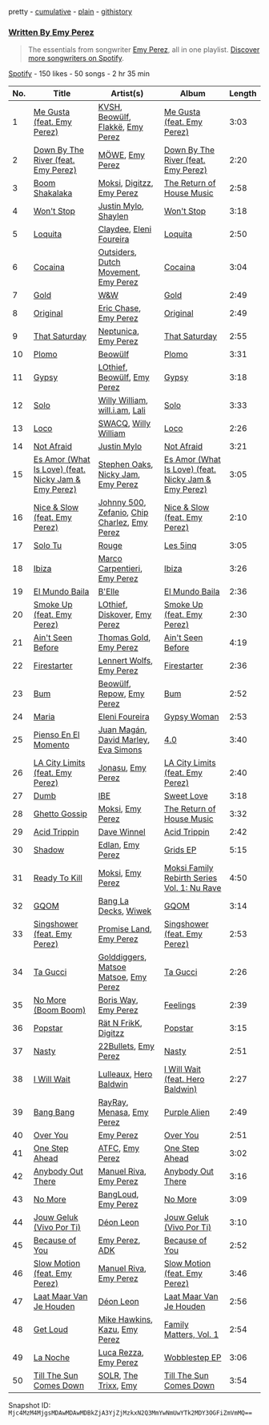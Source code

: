 pretty - [cumulative](/playlists/cumulative/37i9dQZF1EFEWwyyANPUmc.md) - [plain](/playlists/plain/37i9dQZF1EFEWwyyANPUmc) - [githistory](https://github.githistory.xyz/mackorone/spotify-playlist-archive/blob/main/playlists/plain/37i9dQZF1EFEWwyyANPUmc)

### [Written By Emy Perez](https://open.spotify.com/playlist/37i9dQZF1EFEWwyyANPUmc)

> The essentials from songwriter <a href="https://artists.spotify.com/songwriter/2Cwc7OU92zsScsUHw2wW0y">Emy Perez</a>, all in one playlist\. <a href="spotify:genre:0JQ5DAqbMKFSCjnQr8QZ3O">Discover more songwriters on Spotify</a>.

[Spotify](https://open.spotify.com/user/spotify) - 150 likes - 50 songs - 2 hr 35 min

| No. | Title | Artist(s) | Album | Length |
|---|---|---|---|---|
| 1 | [Me Gusta \(feat\. Emy Perez\)](https://open.spotify.com/track/4Kk8Xc3UaEPAQ0CepN6AaL) | [KVSH](https://open.spotify.com/artist/2uGKgNuq7MnKksXiSO6HjB), [Beowülf](https://open.spotify.com/artist/4H1rPQHJFk09XbKGYszUe2), [Flakkë](https://open.spotify.com/artist/1sxPqLUpMnZDhO9QcMb7X1), [Emy Perez](https://open.spotify.com/artist/507dlbjxTi8gIAW8tPl5EF) | [Me Gusta \(feat\. Emy Perez\)](https://open.spotify.com/album/34tls5asHYLA2GeWiaRJmN) | 3:03 |
| 2 | [Down By The River \(feat\. Emy Perez\)](https://open.spotify.com/track/2rBq9rceYqbr4YIqbSLhNg) | [MÖWE](https://open.spotify.com/artist/4S8NmgM7oJ188sKp1waZpy), [Emy Perez](https://open.spotify.com/artist/507dlbjxTi8gIAW8tPl5EF) | [Down By The River \(feat\. Emy Perez\)](https://open.spotify.com/album/1Nl1SBGIkh5xfBRWrJffCg) | 2:20 |
| 3 | [Boom Shakalaka](https://open.spotify.com/track/5ijp0ctfwwkmkR6hWDQnwn) | [Moksi](https://open.spotify.com/artist/5jm3x1qIibWdKSEMw2G011), [Digitzz](https://open.spotify.com/artist/4MCQBhrvHrufVxrKk5c5U3), [Emy Perez](https://open.spotify.com/artist/507dlbjxTi8gIAW8tPl5EF) | [The Return of House Music](https://open.spotify.com/album/4lsszip8gEvULzZTTThGnS) | 2:58 |
| 4 | [Won't Stop](https://open.spotify.com/track/5pEj5dgjKIqqr0yVINsR1P) | [Justin Mylo](https://open.spotify.com/artist/7MFJyevu6jq0shwDuVLymu), [Shaylen](https://open.spotify.com/artist/5wqQVApxKeHbMsfLJTfWMJ) | [Won't Stop](https://open.spotify.com/album/4PhrSbIEkI3jgK2miwInX5) | 3:18 |
| 5 | [Loquita](https://open.spotify.com/track/5uuNPORdHV6PYNclkvNGaA) | [Claydee](https://open.spotify.com/artist/2rcsCDLsJw6erBukvjEsrP), [Eleni Foureira](https://open.spotify.com/artist/39E15l8zeCDYpSZwFNX4G2) | [Loquita](https://open.spotify.com/album/3TWxVMXRwH9EuH3MjhVNJa) | 2:50 |
| 6 | [Cocaina](https://open.spotify.com/track/2YeZhfPOkFND5OYL6zp6we) | [Outsiders](https://open.spotify.com/artist/0aKXalHKVzkLJ6aeUY3HMf), [Dutch Movement](https://open.spotify.com/artist/5fnGunxiUsH78nYIEAHBiO), [Emy Perez](https://open.spotify.com/artist/507dlbjxTi8gIAW8tPl5EF) | [Cocaina](https://open.spotify.com/album/6KnEcN7zTiIOzDaYhR3qdk) | 3:04 |
| 7 | [Gold](https://open.spotify.com/track/4LpcOXk1mmEUqGoVORZ2lk) | [W&W](https://open.spotify.com/artist/2rTo8KIkBTFjQS7VvaKYQ4) | [Gold](https://open.spotify.com/album/7JXXX1QR2GLSONcFHSVp9v) | 2:49 |
| 8 | [Original](https://open.spotify.com/track/4sd19JwLdoB4zzIZI7PA3O) | [Eric Chase](https://open.spotify.com/artist/6UaMv59B64t5wi1vH4H5HT), [Emy Perez](https://open.spotify.com/artist/507dlbjxTi8gIAW8tPl5EF) | [Original](https://open.spotify.com/album/0ZT8waFozsMUFCgYghL68k) | 2:49 |
| 9 | [That Saturday](https://open.spotify.com/track/0Teldg9fHAmWVIAAWkrnvd) | [Neptunica](https://open.spotify.com/artist/5dGsIOepO9ufQlXjW8KrPL), [Emy Perez](https://open.spotify.com/artist/507dlbjxTi8gIAW8tPl5EF) | [That Saturday](https://open.spotify.com/album/25aseBclBRyfOuUfiazxUO) | 2:55 |
| 10 | [Plomo](https://open.spotify.com/track/62mPzA5KOQ55LJEDa1TnUh) | [Beowülf](https://open.spotify.com/artist/4H1rPQHJFk09XbKGYszUe2) | [Plomo](https://open.spotify.com/album/0xwMZE8vwifDYgjWLcax8W) | 3:31 |
| 11 | [Gypsy](https://open.spotify.com/track/1gtoJYq7yhISk72RRpK82q) | [LOthief](https://open.spotify.com/artist/3thMwq9J3a0UeLnPGhA4Qn), [Beowülf](https://open.spotify.com/artist/4H1rPQHJFk09XbKGYszUe2), [Emy Perez](https://open.spotify.com/artist/507dlbjxTi8gIAW8tPl5EF) | [Gypsy](https://open.spotify.com/album/6ZIWLpoGHJWgAYjVPX4rAT) | 3:18 |
| 12 | [Solo](https://open.spotify.com/track/7BnARJhzGKD89USQRKGtbU) | [Willy William](https://open.spotify.com/artist/4RSyJzf7ef6Iu2rnLdabNq), [will.i.am](https://open.spotify.com/artist/085pc2PYOi8bGKj0PNjekA), [Lali](https://open.spotify.com/artist/22P1OY4TRFRwhP0q29loQ8) | [Solo](https://open.spotify.com/album/45joQYljjWbtQHKYgoFoQz) | 3:33 |
| 13 | [Loco](https://open.spotify.com/track/4djkKXYJu5FuNMwCJdGzYl) | [SWACQ](https://open.spotify.com/artist/45UHclgIcRavRoRa2MET5i), [Willy William](https://open.spotify.com/artist/4RSyJzf7ef6Iu2rnLdabNq) | [Loco](https://open.spotify.com/album/2hHwH5zwnxIEVrRAczECMl) | 2:26 |
| 14 | [Not Afraid](https://open.spotify.com/track/2PAOqevh9KeK3axxRa8r71) | [Justin Mylo](https://open.spotify.com/artist/7MFJyevu6jq0shwDuVLymu) | [Not Afraid](https://open.spotify.com/album/1g5ODHnFlBAjLZS1jSFc5I) | 3:21 |
| 15 | [Es Amor \(What Is Love\) \(feat\. Nicky Jam & Emy Perez\)](https://open.spotify.com/track/568HkRjcNnuFYjtfH1rqMo) | [Stephen Oaks](https://open.spotify.com/artist/3VXwGdv0OXpHOg5rXtgso1), [Nicky Jam](https://open.spotify.com/artist/1SupJlEpv7RS2tPNRaHViT), [Emy Perez](https://open.spotify.com/artist/507dlbjxTi8gIAW8tPl5EF) | [Es Amor \(What Is Love\) \(feat\. Nicky Jam & Emy Perez\)](https://open.spotify.com/album/6VNA1VvqRbL9qfqhsWEYWT) | 3:05 |
| 16 | [Nice & Slow \(feat\. Emy Perez\)](https://open.spotify.com/track/3o5iWAwwnXFJQJyKL8vdpK) | [Johnny 500](https://open.spotify.com/artist/53phw2rwTqJEtpZ1LgsPgj), [Zefanio](https://open.spotify.com/artist/7KcUsF4LyLu0SIhmwvNSmM), [Chip Charlez](https://open.spotify.com/artist/2gnD9CeLx3IlYO2zz0DEqH), [Emy Perez](https://open.spotify.com/artist/507dlbjxTi8gIAW8tPl5EF) | [Nice & Slow \(feat\. Emy Perez\)](https://open.spotify.com/album/1xIzM2CPJzj56zJliMLxK0) | 2:10 |
| 17 | [Solo Tu](https://open.spotify.com/track/2etmwQR7SFXqZRteCNkxgQ) | [Rouge](https://open.spotify.com/artist/7oCPozHYsiILeiQlma8EEj) | [Les 5inq](https://open.spotify.com/album/1UliRcbHEglMIQmsRnlspu) | 3:05 |
| 18 | [Ibiza](https://open.spotify.com/track/5YAVXFERnWkGlRRF6d39wo) | [Marco Carpentieri](https://open.spotify.com/artist/7qD17uug3YdoCuu1UqYTJa), [Emy Perez](https://open.spotify.com/artist/507dlbjxTi8gIAW8tPl5EF) | [Ibiza](https://open.spotify.com/album/4rCFMkYoK4vDEkpONtcdZO) | 3:26 |
| 19 | [El Mundo Baila](https://open.spotify.com/track/7ec664OOg6lMzOLz8aztZ8) | [B'Elle](https://open.spotify.com/artist/3Bp4EXpyHUtJn0HNOk7RVz) | [El Mundo Baila](https://open.spotify.com/album/6gfawBHQ4lX5d1G7stPJkt) | 2:36 |
| 20 | [Smoke Up \(feat\. Emy Perez\)](https://open.spotify.com/track/3HC344e1WcJIdIVKXsMsgV) | [LOthief](https://open.spotify.com/artist/3thMwq9J3a0UeLnPGhA4Qn), [Diskover](https://open.spotify.com/artist/3YbWcfZCP1MPYvMzLxkvSI), [Emy Perez](https://open.spotify.com/artist/507dlbjxTi8gIAW8tPl5EF) | [Smoke Up \(feat\. Emy Perez\)](https://open.spotify.com/album/4SW9pEnVgQBBEeAnUBW8kV) | 2:30 |
| 21 | [Ain't Seen Before](https://open.spotify.com/track/5aSFb2NDHDp4NU7rbegVJq) | [Thomas Gold](https://open.spotify.com/artist/1XLjkBxFokuDTlHt0mQkRe), [Emy Perez](https://open.spotify.com/artist/507dlbjxTi8gIAW8tPl5EF) | [Ain't Seen Before](https://open.spotify.com/album/1ByzzquvwSP9ZfpcgelBCg) | 4:19 |
| 22 | [Firestarter](https://open.spotify.com/track/0QFq6Cgos9qVMGcPgC9fcs) | [Lennert Wolfs](https://open.spotify.com/artist/0T4Qr97ftW9NtSvoyqBvAt), [Emy Perez](https://open.spotify.com/artist/507dlbjxTi8gIAW8tPl5EF) | [Firestarter](https://open.spotify.com/album/1qisOburOSHmodwNMGltzp) | 2:36 |
| 23 | [Bum](https://open.spotify.com/track/4bS57BQrwhwhWROvMPG98U) | [Beowülf](https://open.spotify.com/artist/4H1rPQHJFk09XbKGYszUe2), [Repow](https://open.spotify.com/artist/2o5HEaDbSZee4AcoksPIO2), [Emy Perez](https://open.spotify.com/artist/507dlbjxTi8gIAW8tPl5EF) | [Bum](https://open.spotify.com/album/5IF6tYxUjg2HPgXkEt8R77) | 2:52 |
| 24 | [Maria](https://open.spotify.com/track/1b9LW0jW9PvCnxa2wp3jqR) | [Eleni Foureira](https://open.spotify.com/artist/39E15l8zeCDYpSZwFNX4G2) | [Gypsy Woman](https://open.spotify.com/album/42efLsUxo2ZfeccocN1JCs) | 2:53 |
| 25 | [Pienso En El Momento](https://open.spotify.com/track/1DUaFvwLIvXwqlET9Ke14s) | [Juan Magán](https://open.spotify.com/artist/1ackd5XprZEkH3McKbQD51), [David Marley](https://open.spotify.com/artist/09ryxLeU3mzmubZtcyDGdA), [Eva Simons](https://open.spotify.com/artist/2d6W4cnC5XsVOaxtgaj9hA) | [4.0](https://open.spotify.com/album/7zCW1I02UgkVjg0UYd5rOq) | 3:40 |
| 26 | [LA City Limits \(feat\. Emy Perez\)](https://open.spotify.com/track/6aCBL4rBMo9XqmzXgy0jCR) | [Jonasu](https://open.spotify.com/artist/7u4ayw4QFEsolPxZgnPAMT), [Emy Perez](https://open.spotify.com/artist/507dlbjxTi8gIAW8tPl5EF) | [LA City Limits \(feat\. Emy Perez\)](https://open.spotify.com/album/3Y1UR0IxI6PhZa8moiv5TC) | 2:40 |
| 27 | [Dumb](https://open.spotify.com/track/1GDcRmGNKfntcKeyM2ZY3p) | [IBE](https://open.spotify.com/artist/3azm1qf9DUaUiYfWpPRjUT) | [Sweet Love](https://open.spotify.com/album/62C1HdAo3Fu6Sx5V51aa9K) | 3:18 |
| 28 | [Ghetto Gossip](https://open.spotify.com/track/4MxzbBZw5fCFketoXuOTBM) | [Moksi](https://open.spotify.com/artist/5jm3x1qIibWdKSEMw2G011), [Emy Perez](https://open.spotify.com/artist/507dlbjxTi8gIAW8tPl5EF) | [The Return of House Music](https://open.spotify.com/album/4lsszip8gEvULzZTTThGnS) | 3:32 |
| 29 | [Acid Trippin](https://open.spotify.com/track/5P1QwpkXz0V2Gs1JHzIuRM) | [Dave Winnel](https://open.spotify.com/artist/1K80Wcuuo13i28cVd68mxm) | [Acid Trippin](https://open.spotify.com/album/4Y1DWTYR9EqZsVuSuPZ7O4) | 2:42 |
| 30 | [Shadow](https://open.spotify.com/track/366P9vl9FbfTzvBZ5ja5Ck) | [Edlan](https://open.spotify.com/artist/0kmYD4ijzuztxYkzJBbQQa), [Emy Perez](https://open.spotify.com/artist/507dlbjxTi8gIAW8tPl5EF) | [Grids EP](https://open.spotify.com/album/37Izl9rkKHnHnPnXiSqIeJ) | 5:15 |
| 31 | [Ready To Kill](https://open.spotify.com/track/0iCcrNC4cIXd43KAW2BW34) | [Moksi](https://open.spotify.com/artist/5jm3x1qIibWdKSEMw2G011), [Emy Perez](https://open.spotify.com/artist/507dlbjxTi8gIAW8tPl5EF) | [Moksi Family Rebirth Series Vol\. 1: Nu Rave](https://open.spotify.com/album/5Rv54Bkkse7VrxARn1Q6ll) | 4:50 |
| 32 | [GQOM](https://open.spotify.com/track/1XnurriC13rl5bdrjXhM59) | [Bang La Decks](https://open.spotify.com/artist/52gTlzX6XwOavvrAz8TxEz), [Wiwek](https://open.spotify.com/artist/4b2v3PBjJJCF2BX14lIAsT) | [GQOM](https://open.spotify.com/album/3EKcdo0Io0bA9ZqTeIA7Zy) | 3:14 |
| 33 | [Singshower \(feat\. Emy Perez\)](https://open.spotify.com/track/2w4YqVJNKAm2PpDLkxK0Zo) | [Promise Land](https://open.spotify.com/artist/0ktujbOLx1L1K8wj8o8dpJ), [Emy Perez](https://open.spotify.com/artist/507dlbjxTi8gIAW8tPl5EF) | [Singshower \(feat\. Emy Perez\)](https://open.spotify.com/album/5w6nwff1JtZJZRMMf9W2NX) | 2:53 |
| 34 | [Ta Gucci](https://open.spotify.com/track/4yGZdI0NOegjWw2etshYex) | [Golddiggers](https://open.spotify.com/artist/5XOZGfeMFqgizyqfaUt4t1), [Matsoe Matsoe](https://open.spotify.com/artist/6C8e75Sp96VE2cyEno7pKG), [Emy Perez](https://open.spotify.com/artist/507dlbjxTi8gIAW8tPl5EF) | [Ta Gucci](https://open.spotify.com/album/4F1v8CEh2gq2HEWoT8ZMmB) | 2:26 |
| 35 | [No More \(Boom Boom\)](https://open.spotify.com/track/4tTFkicK5glvQ4Mxin87sT) | [Boris Way](https://open.spotify.com/artist/6B4RvAzPbZcxMjhZvFSDis), [Emy Perez](https://open.spotify.com/artist/507dlbjxTi8gIAW8tPl5EF) | [Feelings](https://open.spotify.com/album/6OPSVmhi3yv28jHJht1krN) | 2:39 |
| 36 | [Popstar](https://open.spotify.com/track/6OUzYmWcUUWY8QHrLeK0u8) | [Rät N FrikK](https://open.spotify.com/artist/3tpUngxYl0s3jkqFUQjDEJ), [Digitzz](https://open.spotify.com/artist/4MCQBhrvHrufVxrKk5c5U3) | [Popstar](https://open.spotify.com/album/1dcFZFF1T8BJlnxPNIpbdE) | 3:15 |
| 37 | [Nasty](https://open.spotify.com/track/7wNEVi5lEzMcQepjnRiDco) | [22Bullets](https://open.spotify.com/artist/18006kpQI473m1ICcpimQ9), [Emy Perez](https://open.spotify.com/artist/507dlbjxTi8gIAW8tPl5EF) | [Nasty](https://open.spotify.com/album/0PvKepM5NBjgDLstZ3ZT26) | 2:51 |
| 38 | [I Will Wait](https://open.spotify.com/track/67OcYgRuZyiiNyQsDihSQd) | [Lulleaux](https://open.spotify.com/artist/6bA8L82JXU9CQa2nyUnLDh), [Hero Baldwin](https://open.spotify.com/artist/3F5e8tUWnf1MKKwW89rSg6) | [I Will Wait \(feat\. Hero Baldwin\)](https://open.spotify.com/album/36m1G2NmTQvGtRtjRTqc1Y) | 2:27 |
| 39 | [Bang Bang](https://open.spotify.com/track/2WnDMt0gHvxNDGZg1C5ubs) | [RayRay](https://open.spotify.com/artist/4FS6bomikvJR2E9JHNwiAM), [Menasa](https://open.spotify.com/artist/5jVEmgqUWoV06fNlLj6i5e), [Emy Perez](https://open.spotify.com/artist/507dlbjxTi8gIAW8tPl5EF) | [Purple Alien](https://open.spotify.com/album/0o0MOOWupdi4WELWGvjVrn) | 2:49 |
| 40 | [Over You](https://open.spotify.com/track/5NJR3lo29KoZPxryReYVff) | [Emy Perez](https://open.spotify.com/artist/507dlbjxTi8gIAW8tPl5EF) | [Over You](https://open.spotify.com/album/5cAdDyWJBLVM5fuvFelunR) | 2:51 |
| 41 | [One Step Ahead](https://open.spotify.com/track/1BS8Q0JJ55uz7F1XVB9Qux) | [ATFC](https://open.spotify.com/artist/04L4Y7Hkc1fULKhFbTnSSs), [Emy Perez](https://open.spotify.com/artist/507dlbjxTi8gIAW8tPl5EF) | [One Step Ahead](https://open.spotify.com/album/7Gih5gVnGbNGxsi82QacGU) | 3:02 |
| 42 | [Anybody Out There](https://open.spotify.com/track/668C5FSQPOIeMsiWD9ChGz) | [Manuel Riva](https://open.spotify.com/artist/2hkGkEnyudpE42IU4DBt99), [Emy Perez](https://open.spotify.com/artist/507dlbjxTi8gIAW8tPl5EF) | [Anybody Out There](https://open.spotify.com/album/2WU0WngVSULKuckza6tI1J) | 3:16 |
| 43 | [No More](https://open.spotify.com/track/334HzHK7nLLGRpMNrMUHh0) | [BangLoud](https://open.spotify.com/artist/0s3esBhM7creiqjThiR77P), [Emy Perez](https://open.spotify.com/artist/507dlbjxTi8gIAW8tPl5EF) | [No More](https://open.spotify.com/album/5H2gM1ceIGo1cCwAGmd2LR) | 3:09 |
| 44 | [Jouw Geluk \(Vivo Por Ti\)](https://open.spotify.com/track/2W6227oegq7pAkYGucvziS) | [Déon Leon](https://open.spotify.com/artist/3oaUkKeOrroHK6zxaMttCj) | [Jouw Geluk \(Vivo Por Ti\)](https://open.spotify.com/album/5DYeSUrMJ1s0VaIFjmeAyy) | 3:10 |
| 45 | [Because of You](https://open.spotify.com/track/5k26pPU2jenf6mhlWFlYo2) | [Emy Perez](https://open.spotify.com/artist/507dlbjxTi8gIAW8tPl5EF), [ADK](https://open.spotify.com/artist/4iiQxJO8e9gXuFTeC5QJfo) | [Because of You](https://open.spotify.com/album/77RWx6wURqCDUFW4pxV7dy) | 2:52 |
| 46 | [Slow Motion \(feat\. Emy Perez\)](https://open.spotify.com/track/7tHB3Fd9rEOjinXVtU7OBH) | [Manuel Riva](https://open.spotify.com/artist/2hkGkEnyudpE42IU4DBt99), [Emy Perez](https://open.spotify.com/artist/507dlbjxTi8gIAW8tPl5EF) | [Slow Motion \(feat\. Emy Perez\)](https://open.spotify.com/album/2NaOWLlq2QIQ8GFDDS8erp) | 3:46 |
| 47 | [Laat Maar Van Je Houden](https://open.spotify.com/track/2bt1VOjF1jAgVj5UbTJpvR) | [Déon Leon](https://open.spotify.com/artist/3oaUkKeOrroHK6zxaMttCj) | [Laat Maar Van Je Houden](https://open.spotify.com/album/2wLv8ycuJ67wkFXFAVoWFm) | 2:56 |
| 48 | [Get Loud](https://open.spotify.com/track/4Qc8QOOGFtxtnfIvG2QwXa) | [Mike Hawkins](https://open.spotify.com/artist/0eW2N88UpBG0giW7LJOaY2), [Kazu](https://open.spotify.com/artist/2OnRP9Tjxupbg23o1NekP0), [Emy Perez](https://open.spotify.com/artist/507dlbjxTi8gIAW8tPl5EF) | [Family Matters, Vol\. 1](https://open.spotify.com/album/6D7ltbx4sEldooTWzlCGXX) | 2:54 |
| 49 | [La Noche](https://open.spotify.com/track/2MurtNOTSzfR3UDmiM6qKu) | [Luca Rezza](https://open.spotify.com/artist/5dJQQmKFxJoEovL4YqImlJ), [Emy Perez](https://open.spotify.com/artist/507dlbjxTi8gIAW8tPl5EF) | [Wobblestep EP](https://open.spotify.com/album/0O5np1Eu0H7DphgWg33g8N) | 3:06 |
| 50 | [Till The Sun Comes Down](https://open.spotify.com/track/0lXHqJQ08GGhJMQN0WQEgd) | [SOLR](https://open.spotify.com/artist/11XEv1va5mCLuFxuKMaOUh), [The Trixx](https://open.spotify.com/artist/3E3y0s1aMZIQYD9ExbitIT), [Emy](https://open.spotify.com/artist/1VFBjda5d9AXc2QUweoi85) | [Till The Sun Comes Down](https://open.spotify.com/album/6dElwID4F5wWBRGxXQJXP0) | 3:54 |

Snapshot ID: `Mjc4MzM4MjgsMDAwMDAwMDBkZjA3YjZjMzkxN2Q3MmYwNmUwYTk2MDY3OGFiZmVmMQ==`
